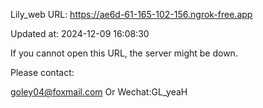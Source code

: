 Lily_web URL: https://ae6d-61-165-102-156.ngrok-free.app

Updated at: 2024-12-09 16:08:30

If you cannot open this URL, the server might be down.

Please contact: 

goley04@foxmail.com Or Wechat:GL_yeaH